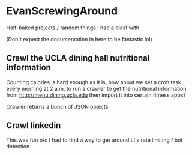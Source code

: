 # EvanScrewingAround
Half-baked projects / random things I had a blast with

(Don't expect the documentation in here to be fantastic lol)

## Crawl the UCLA dining hall nutritional information
Counting calories is hard enough as it is, how about we set a cron task every morning at 2 a.m. to run a crawler to get the nutritional information from http://menu.dining.ucla.edu then import it into certain fitness apps?

Crawler returns a bunch of JSON objects

## Crawl linkedin
This was fun b/c I had to find a way to get around LI's rate limiting / bot detection
